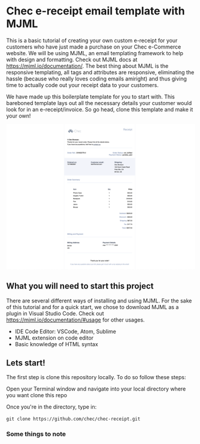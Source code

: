 # Chec e-receipt email template with MJML 

This is a basic tutorial of creating your own custom e-receipt for your customers who have just made a purchase on your Chec e-Commerce website. We will be using MJML, an email templating framework to help with design and formatting. Check out MJML docs at https://mjml.io/documentation/. The best thing about MJML is the responsive templating, all tags and attributes are responsive, eliminating the hassle (because who really loves coding emails amiright) and thus giving time to actually code out your receipt data to your customers.  

We have made up this boilerplate template for you to start with. This bareboned template lays out all the necessary details your customer would look for in an e-receipt/invoice. So go head, clone this template and make it your own!

![Demo Image](demo-receipt.png)

## What you will need to start this project

There are several different ways of installing and using MJML. For the sake of this tutorial and for a quick start, we chose to download MJML as a plugin in Visual Studio Code. Check out https://mjml.io/documentation/#usage for other usages.

<ul>
  <li>IDE Code Editor: VSCode, Atom, Sublime</li>
  <li>MJML extension on code editor</li>
  <li>Basic knowledge of HTML syntax</li>
</ul>

## Lets start!

The first step is clone this repository locally. To do so follow these steps:

Open your Terminal window and navigate into your local directory where you want clone this repo

Once you're in the directory, type in:

``` git clone https://github.com/chec/chec-receipt.git ```


### Some things to note
